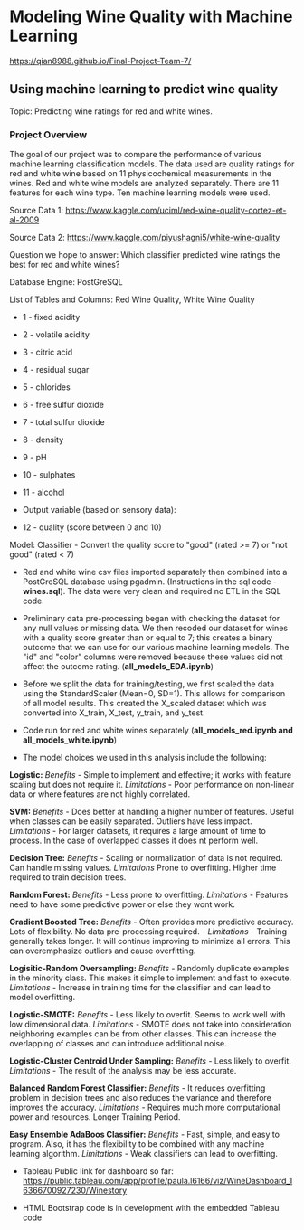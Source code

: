 # Modeling Wine Quality with Machine Learning

https://qian8988.github.io/Final-Project-Team-7/

## Using machine learning to predict wine quality

Topic: Predicting wine ratings for red and white wines.

### Project Overview

The goal of our project was to compare the performance of various machine learning classification models. The data used are quality ratings for red and white wine based on 11 physicochemical measurements in the wines. Red and white 
                  wine models are analyzed separately. There are 11 features for each wine type. Ten machine learning models were used.

Source Data 1: https://www.kaggle.com/uciml/red-wine-quality-cortez-et-al-2009

Source Data 2: https://www.kaggle.com/piyushagni5/white-wine-quality

Question we hope to answer: Which classifier predicted wine ratings the best for red and white wines?

Database Engine: PostGreSQL

List of Tables and Columns: Red Wine Quality, White Wine Quality

- 1 - fixed acidity

- 2 - volatile acidity

- 3 - citric acid

- 4 - residual sugar

- 5 - chlorides

- 6 - free sulfur dioxide

- 7 - total sulfur dioxide

- 8 - density

- 9 - pH

- 10 - sulphates

- 11 - alcohol

- Output variable (based on sensory data):

- 12 - quality (score between 0 and 10)

Model: Classifier - Convert the quality score to "good" (rated >= 7) or "not good" (rated < 7)


- Red and white wine csv files imported separately then combined into a PostGreSQL database using pgadmin.  (Instructions in the sql code - **wines.sql**). The data were very clean and required no ETL in the SQL code.

- Preliminary data pre-processing began with checking the dataset for any null values or missing data.  We then recoded our dataset for wines with a quality score greater than or equal to 7; this creates a binary outcome that we can use for our various machine learning models.  The "id" and "color" columns were removed because these values did not affect the outcome rating.  (**all_models_EDA.ipynb**)

- Before we split the data for training/testing, we first scaled the data using the StandardScaler (Mean=0, SD=1). This allows for comparison of all model results. This created the X_scaled dataset which was converted into X_train, X_test, y_train, and y_test.  

- Code run for red and white wines separately (**all_models_red.ipynb and all_models_white.ipynb**)
- The model choices we used in this analysis include the following:

**Logistic:** _Benefits_ - Simple to implement and effective; it works with feature scaling but does not require it.  _Limitations_ - Poor performance on non-linear data or where features are not highly correlated.

**SVM:** _Benefits_ - Does better at handling a higher number of features.  Useful when classes can be easily separated.  Outliers have less impact.  _Limitations_ - For larger datasets, it requires a large amount of time to process.  In the case of overlapped classes it does nt perform well.

**Decision Tree:** _Benefits_ - Scaling or normalization of data is not required.  Can handle missing values.  _Limitations_ Prone to overfitting.  Higher time required to train decision trees.

**Random Forest:** _Benefits_ - Less prone to overfitting.  _Limitations_ - Features need to have some predictive power or else they wont work.

**Gradient Boosted Tree:** _Benefits_ - Often provides more predictive accuracy. Lots of flexibility. No data pre-processing required. - _Limitations_ - Training generally takes longer. It will continue improving to minimize all errors. This can overemphasize outliers and cause overfitting.

**Logisitic-Random Oversampling:** _Benefits_ - Randomly duplicate examples in the minority class. This makes it simple to implement and fast to execute. _Limitations_ - Increase in training time for the classifier and can lead to model overfitting.

**Logistic-SMOTE:** _Benefits_ -  Less likely to overfit. Seems to work well with low dimensional data. _Limitations_ - SMOTE does not take into consideration neighboring examples can be from other classes. This can increase the overlapping of classes and can introduce additional noise.

**Logistic-Cluster Centroid Under Sampling:** _Benefits_ - Less likely to overfit. _Limitations_ - The result of the analysis may be less accurate.

**Balanced Random Forest Classifier:** _Benefits_ - It reduces overfitting problem in decision trees and also reduces the variance and therefore improves the accuracy.  _Limitations_ -  Requires much more computational power and resources. Longer Training Period.

**Easy Ensemble AdaBoos Classifier:** _Benefits_ - Fast, simple, and easy to program. Also, it has the flexibility to be combined with any machine learning algorithm. _Limitations_ - Weak classifiers can lead to overfitting. 

-   Tableau Public link for dashboard so far: https://public.tableau.com/app/profile/paula.l6166/viz/WineDashboard_16366700927230/Winestory

- HTML Bootstrap code is in development with the embedded Tableau code
